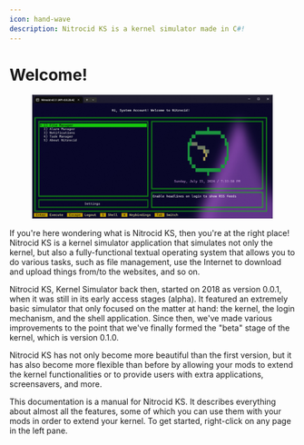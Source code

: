 ```yaml
---
icon: hand-wave
description: Nitrocid KS is a kernel simulator made in C#!
---
```


# Welcome!

<figure><img src=".gitbook/assets/image (1).png" alt=""><figcaption></figcaption></figure>

If you're here wondering what is Nitrocid KS, then you're at the right place! Nitrocid KS is a kernel simulator application that simulates not only the kernel, but also a fully-functional textual operating system that allows you to do various tasks, such as file management, use the Internet to download and upload things from/to the websites, and so on.

Nitrocid KS, Kernel Simulator back then, started on 2018 as version 0.0.1, when it was still in its early access stages (alpha). It featured an extremely basic simulator that only focused on the matter at hand: the kernel, the login mechanism, and the shell application. Since then, we've made various improvements to the point that we've finally formed the "beta" stage of the kernel, which is version 0.1.0.

Nitrocid KS has not only become more beautiful than the first version, but it has also become more flexible than before by allowing your mods to extend the kernel functionalities or to provide users with extra applications, screensavers, and more.

This documentation is a manual for Nitrocid KS. It describes everything about almost all the features, some of which you can use them with your mods in order to extend your kernel. To get started, right-click on any page in the left pane.
